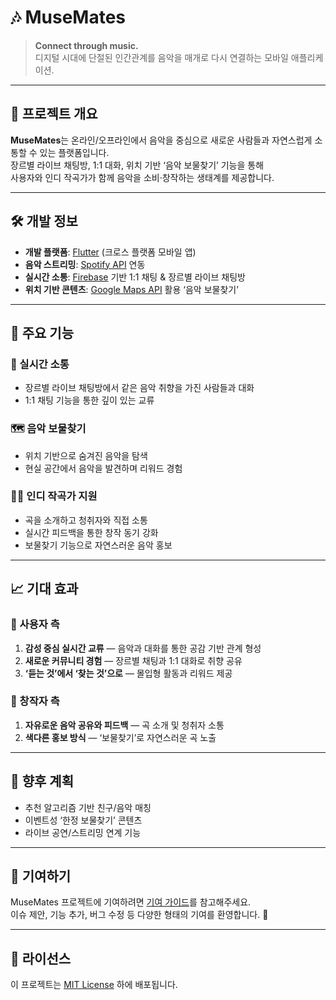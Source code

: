 # 🎶 MuseMates

> **Connect through music.**  
> 디지털 시대에 단절된 인간관계를 음악을 매개로 다시 연결하는 모바일 애플리케이션.

---

## 📌 프로젝트 개요

**MuseMates**는 온라인/오프라인에서 음악을 중심으로 새로운 사람들과 자연스럽게 소통할 수 있는 플랫폼입니다.  
장르별 라이브 채팅방, 1:1 대화, 위치 기반 ‘음악 보물찾기’ 기능을 통해  
사용자와 인디 작곡가가 함께 음악을 소비·창작하는 생태계를 제공합니다.

---

## 🛠 개발 정보

- **개발 플랫폼**: [Flutter](https://flutter.dev/) (크로스 플랫폼 모바일 앱)
- **음악 스트리밍**: [Spotify API](https://developer.spotify.com/) 연동
- **실시간 소통**: [Firebase](https://firebase.google.com/) 기반 1:1 채팅 & 장르별 라이브 채팅방
- **위치 기반 콘텐츠**: [Google Maps API](https://developers.google.com/maps) 활용 ‘음악 보물찾기’

---

## 🎯 주요 기능

### 💬 실시간 소통
- 장르별 라이브 채팅방에서 같은 음악 취향을 가진 사람들과 대화
- 1:1 채팅 기능을 통한 깊이 있는 교류

### 🗺 음악 보물찾기
- 위치 기반으로 숨겨진 음악을 탐색
- 현실 공간에서 음악을 발견하며 리워드 경험

### 👩‍🎤 인디 작곡가 지원
- 곡을 소개하고 청취자와 직접 소통
- 실시간 피드백을 통한 창작 동기 강화
- 보물찾기 기능으로 자연스러운 음악 홍보

---

## 📈 기대 효과

### 👥 사용자 측
1. **감성 중심 실시간 교류** — 음악과 대화를 통한 공감 기반 관계 형성  
2. **새로운 커뮤니티 경험** — 장르별 채팅과 1:1 대화로 취향 공유  
3. **‘듣는 것’에서 ‘찾는 것’으로** — 몰입형 활동과 리워드 제공

### 🎼 창작자 측
1. **자유로운 음악 공유와 피드백** — 곡 소개 및 청취자 소통  
2. **색다른 홍보 방식** — ‘보물찾기’로 자연스러운 곡 노출

---

## 📍 향후 계획
- 추천 알고리즘 기반 친구/음악 매칭
- 이벤트성 ‘한정 보물찾기’ 콘텐츠
- 라이브 공연/스트리밍 연계 기능

---

## 🤝 기여하기

MuseMates 프로젝트에 기여하려면 [기여 가이드](./CONTRIBUTING.md)를 참고해주세요.  
이슈 제안, 기능 추가, 버그 수정 등 다양한 형태의 기여를 환영합니다. 🎉

---

## 📜 라이선스
이 프로젝트는 [MIT License](./LICENSE) 하에 배포됩니다.
